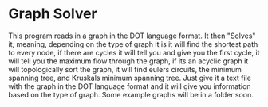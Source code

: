 # Graph Solver
This program reads in a graph in the DOT language format. It then "Solves" it, meaning, depending on the type of graph it is it will find the shortest path to every node, if there are cycles it will tell you and give you the first cycle, it will tell you the maximum flow through the graph, if its an acyclic graph it will topologically sort the graph, it will find eulers circuits, the minimum spanning tree, and Kruskals minimum spanning tree.
Just give it a text file with the graph in the DOT language format and it will give you information based on the type of graph. Some example graphs will be in a folder soon.
